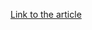[Link to the article](https://www.fortinet.com/blog/threat-research/android-spynote-moves-to-crypto-currencies/)
